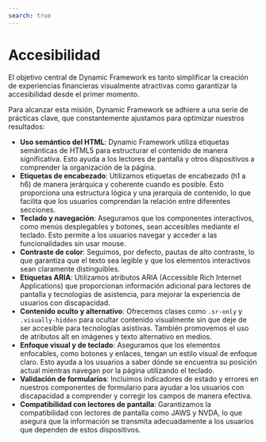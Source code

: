 ```yaml
---
search: true
---
```


# Accesibilidad

El objetivo central de Dynamic Framework es tanto simplificar la creación de experiencias financieras visualmente atractivas como garantizar la accesibilidad desde el primer momento.

Para alcanzar esta misión, Dynamic Framework se adhiere a una serie de prácticas clave, que constantemente ajustamos para optimizar nuestros resultados:

- **Uso semántico del HTML**: Dynamic Framework utiliza etiquetas semánticas de HTML5 para estructurar el contenido de manera significativa. Esto ayuda a los lectores de pantalla y otros dispositivos a comprender la organización de la página.
- **Etiquetas de encabezado**: Utilizamos etiquetas de encabezado (h1 a h6) de manera jerárquica y coherente cuando es posible. Esto proporciona una estructura lógica y una jerarquía de contenido, lo que facilita que los usuarios comprendan la relación entre diferentes secciones.
- **Teclado y navegación**: Aseguramos que los componentes interactivos, como menús desplegables y botones, sean accesibles mediante el teclado. Esto permite a los usuarios navegar y acceder a las funcionalidades sin usar mouse.
- **Contraste de color**: Seguimos, por defecto, pautas de alto contraste, lo que garantiza que el texto sea legible y que los elementos interactivos sean claramente distinguibles.
- **Etiquetas ARIA**: Utilizamos atributos ARIA (Accessible Rich Internet Applications) que proporcionan información adicional para lectores de pantalla y tecnologías de asistencia, para mejorar la experiencia de usuarios con discapacidad.
- **Contenido oculto y alternativo**: Ofrecemos clases como `.sr-only` y `.visually-hidden` para ocultar contenido visualmente sin que deje de ser accesible para tecnologías asistivas. También promovemos el uso de atributos alt en imágenes y texto alternativo en medios.
- **Enfoque visual y de teclado**: Aseguramos que los elementos enfocables, como botones y enlaces, tengan un estilo visual de enfoque claro. Esto ayuda a los usuarios a saber dónde se encuentra su posición actual mientras navegan por la página utilizando el teclado.
- **Validación de formularios**: Incluimos indicadores de estado y errores en nuestros componentes de formulario para ayudar a los usuarios con discapacidad a comprender y corregir los campos de manera efectiva.
- **Compatibilidad con lectores de pantalla**: Garantizamos la compatibilidad con lectores de pantalla como JAWS y NVDA, lo que asegura que la información se transmita adecuadamente a los usuarios que dependen de estos dispositivos.